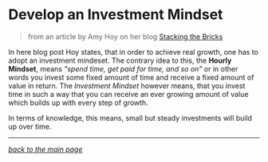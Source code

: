 # Develop an Investment Mindset

> from an article by Amy Hoy on her blog [Stacking the Bricks](https://stackingthebricks.com/failure-the-hourly-mindset/)

In here blog post Hoy states, that in order to achieve real growth, one has to adopt an investment mindeset. The contrary idea to this, the **Hourly Mindset**, means *"spend time, get paid for time, and so on"* or in other words you invest some fixed amount of time and receive a fixed amount of value in return. The *Investment Mindset* however means, that you invest time in such a way that you can receive an ever growing amount of value which builds up with every step of growth.

In terms of knowledge, this means, small but steady investments will build up over time.

-------------------------------------------
*[back to the main page](../readme.md)*